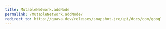 ```yaml
---
title: MutableNetwork.addNode
permalink: /MutableNetwork.addNode/
redirect_to: https://guava.dev/releases/snapshot-jre/api/docs/com/google/common/graph/MutableNetwork.html#addNode-N-
---
```

